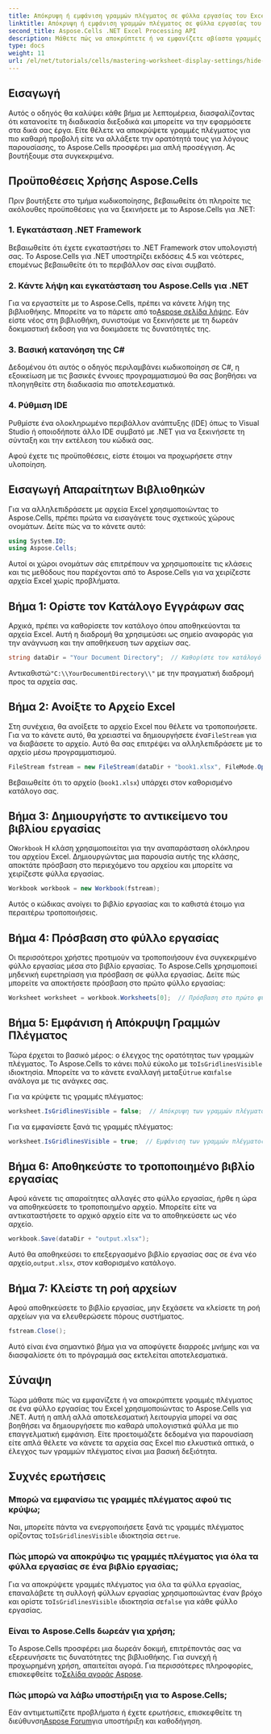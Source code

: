 ```yaml
---
title: Απόκρυψη ή εμφάνιση γραμμών πλέγματος σε φύλλα εργασίας του Excel
linktitle: Απόκρυψη ή εμφάνιση γραμμών πλέγματος σε φύλλα εργασίας του Excel
second_title: Aspose.Cells .NET Excel Processing API
description: Μάθετε πώς να αποκρύπτετε ή να εμφανίζετε αβίαστα γραμμές πλέγματος σε φύλλα εργασίας του Excel χρησιμοποιώντας το Aspose.Cells για .NET. Αυτό το περιεκτικό σεμινάριο καλύπτει οδηγίες βήμα προς βήμα.
type: docs
weight: 11
url: /el/net/tutorials/cells/mastering-worksheet-display-settings/hide-display-gridlines/
---
```

## Εισαγωγή

Αυτός ο οδηγός θα καλύψει κάθε βήμα με λεπτομέρεια, διασφαλίζοντας ότι κατανοείτε τη διαδικασία διεξοδικά και μπορείτε να την εφαρμόσετε στα δικά σας έργα. Είτε θέλετε να αποκρύψετε γραμμές πλέγματος για πιο καθαρή προβολή είτε να αλλάξετε την ορατότητά τους για λόγους παρουσίασης, το Aspose.Cells προσφέρει μια απλή προσέγγιση. Ας βουτήξουμε στα συγκεκριμένα.

## Προϋποθέσεις Χρήσης Aspose.Cells

Πριν βουτήξετε στο τμήμα κωδικοποίησης, βεβαιωθείτε ότι πληροίτε τις ακόλουθες προϋποθέσεις για να ξεκινήσετε με το Aspose.Cells για .NET:

### 1. Εγκατάσταση .NET Framework
Βεβαιωθείτε ότι έχετε εγκαταστήσει το .NET Framework στον υπολογιστή σας. Το Aspose.Cells για .NET υποστηρίζει εκδόσεις 4.5 και νεότερες, επομένως βεβαιωθείτε ότι το περιβάλλον σας είναι συμβατό.

### 2. Κάντε λήψη και εγκατάσταση του Aspose.Cells για .NET
Για να εργαστείτε με το Aspose.Cells, πρέπει να κάνετε λήψη της βιβλιοθήκης. Μπορείτε να το πάρετε από το[Aspose σελίδα λήψης](https://releases.aspose.com/cells/net/). Εάν είστε νέος στη βιβλιοθήκη, συνιστούμε να ξεκινήσετε με τη δωρεάν δοκιμαστική έκδοση για να δοκιμάσετε τις δυνατότητές της.

### 3. Βασική κατανόηση της C#
Δεδομένου ότι αυτός ο οδηγός περιλαμβάνει κωδικοποίηση σε C#, η εξοικείωση με τις βασικές έννοιες προγραμματισμού θα σας βοηθήσει να πλοηγηθείτε στη διαδικασία πιο αποτελεσματικά.

### 4. Ρύθμιση IDE
Ρυθμίστε ένα ολοκληρωμένο περιβάλλον ανάπτυξης (IDE) όπως το Visual Studio ή οποιοδήποτε άλλο IDE συμβατό με .NET για να ξεκινήσετε τη σύνταξη και την εκτέλεση του κώδικά σας.

Αφού έχετε τις προϋποθέσεις, είστε έτοιμοι να προχωρήσετε στην υλοποίηση.

## Εισαγωγή Απαραίτητων Βιβλιοθηκών

Για να αλληλεπιδράσετε με αρχεία Excel χρησιμοποιώντας το Aspose.Cells, πρέπει πρώτα να εισαγάγετε τους σχετικούς χώρους ονομάτων. Δείτε πώς να το κάνετε αυτό:

```csharp
using System.IO;
using Aspose.Cells;
```

Αυτοί οι χώροι ονομάτων σάς επιτρέπουν να χρησιμοποιείτε τις κλάσεις και τις μεθόδους που παρέχονται από το Aspose.Cells για να χειρίζεστε αρχεία Excel χωρίς προβλήματα.

## Βήμα 1: Ορίστε τον Κατάλογο Εγγράφων σας

Αρχικά, πρέπει να καθορίσετε τον κατάλογο όπου αποθηκεύονται τα αρχεία Excel. Αυτή η διαδρομή θα χρησιμεύσει ως σημείο αναφοράς για την ανάγνωση και την αποθήκευση των αρχείων σας.

```csharp
string dataDir = "Your Document Directory";  // Καθορίστε τον κατάλογό σας εδώ
```

 Αντικαθιστώ`"C:\\YourDocumentDirectory\\"` με την πραγματική διαδρομή προς τα αρχεία σας.

## Βήμα 2: Ανοίξτε το Αρχείο Excel

 Στη συνέχεια, θα ανοίξετε το αρχείο Excel που θέλετε να τροποποιήσετε. Για να το κάνετε αυτό, θα χρειαστεί να δημιουργήσετε ένα`FileStream` για να διαβάσετε το αρχείο. Αυτό θα σας επιτρέψει να αλληλεπιδράσετε με το αρχείο μέσω προγραμματισμού.

```csharp
FileStream fstream = new FileStream(dataDir + "book1.xlsx", FileMode.Open);
```

Βεβαιωθείτε ότι το αρχείο (`book1.xlsx`) υπάρχει στον καθορισμένο κατάλογο σας.

## Βήμα 3: Δημιουργήστε το αντικείμενο του βιβλίου εργασίας

 Ο`Workbook` Η κλάση χρησιμοποιείται για την αναπαράσταση ολόκληρου του αρχείου Excel. Δημιουργώντας μια παρουσία αυτής της κλάσης, αποκτάτε πρόσβαση στο περιεχόμενο του αρχείου και μπορείτε να χειρίζεστε φύλλα εργασίας.

```csharp
Workbook workbook = new Workbook(fstream);
```

Αυτός ο κώδικας ανοίγει το βιβλίο εργασίας και το καθιστά έτοιμο για περαιτέρω τροποποιήσεις.

## Βήμα 4: Πρόσβαση στο φύλλο εργασίας

Οι περισσότεροι χρήστες προτιμούν να τροποποιήσουν ένα συγκεκριμένο φύλλο εργασίας μέσα στο βιβλίο εργασίας. Το Aspose.Cells χρησιμοποιεί μηδενική ευρετηρίαση για πρόσβαση σε φύλλα εργασίας. Δείτε πώς μπορείτε να αποκτήσετε πρόσβαση στο πρώτο φύλλο εργασίας:

```csharp
Worksheet worksheet = workbook.Worksheets[0];  // Πρόσβαση στο πρώτο φύλλο εργασίας
```

## Βήμα 5: Εμφάνιση ή Απόκρυψη Γραμμών Πλέγματος

Τώρα έρχεται το βασικό μέρος: ο έλεγχος της ορατότητας των γραμμών πλέγματος. Το Aspose.Cells το κάνει πολύ εύκολο με το`IsGridlinesVisible` ιδιοκτησία. Μπορείτε να το κάνετε εναλλαγή μεταξύ`true` και`false` ανάλογα με τις ανάγκες σας.

Για να κρύψετε τις γραμμές πλέγματος:

```csharp
worksheet.IsGridlinesVisible = false;  // Απόκρυψη των γραμμών πλέγματος
```

Για να εμφανίσετε ξανά τις γραμμές πλέγματος:

```csharp
worksheet.IsGridlinesVisible = true;  // Εμφάνιση των γραμμών πλέγματος
```

## Βήμα 6: Αποθηκεύστε το τροποποιημένο βιβλίο εργασίας

Αφού κάνετε τις απαραίτητες αλλαγές στο φύλλο εργασίας, ήρθε η ώρα να αποθηκεύσετε το τροποποιημένο αρχείο. Μπορείτε είτε να αντικαταστήσετε το αρχικό αρχείο είτε να το αποθηκεύσετε ως νέο αρχείο.

```csharp
workbook.Save(dataDir + "output.xlsx");
```

 Αυτό θα αποθηκεύσει το επεξεργασμένο βιβλίο εργασίας σας σε ένα νέο αρχείο,`output.xlsx`, στον καθορισμένο κατάλογο.

## Βήμα 7: Κλείστε τη ροή αρχείων

Αφού αποθηκεύσετε το βιβλίο εργασίας, μην ξεχάσετε να κλείσετε τη ροή αρχείων για να ελευθερώσετε πόρους συστήματος.

```csharp
fstream.Close();
```

Αυτό είναι ένα σημαντικό βήμα για να αποφύγετε διαρροές μνήμης και να διασφαλίσετε ότι το πρόγραμμά σας εκτελείται αποτελεσματικά.

## Σύναψη

Τώρα μάθατε πώς να εμφανίζετε ή να αποκρύπτετε γραμμές πλέγματος σε ένα φύλλο εργασίας του Excel χρησιμοποιώντας το Aspose.Cells για .NET. Αυτή η απλή αλλά αποτελεσματική λειτουργία μπορεί να σας βοηθήσει να δημιουργήσετε πιο καθαρά υπολογιστικά φύλλα με πιο επαγγελματική εμφάνιση. Είτε προετοιμάζετε δεδομένα για παρουσίαση είτε απλά θέλετε να κάνετε τα αρχεία σας Excel πιο ελκυστικά οπτικά, ο έλεγχος των γραμμών πλέγματος είναι μια βασική δεξιότητα.

## Συχνές ερωτήσεις

### Μπορώ να εμφανίσω τις γραμμές πλέγματος αφού τις κρύψω;
 Ναι, μπορείτε πάντα να ενεργοποιήσετε ξανά τις γραμμές πλέγματος ορίζοντας το`IsGridlinesVisible` ιδιοκτησία σε`true`.

### Πώς μπορώ να αποκρύψω τις γραμμές πλέγματος για όλα τα φύλλα εργασίας σε ένα βιβλίο εργασίας;
 Για να αποκρύψετε γραμμές πλέγματος για όλα τα φύλλα εργασίας, επαναλάβετε τη συλλογή φύλλων εργασίας χρησιμοποιώντας έναν βρόχο και ορίστε το`IsGridlinesVisible` ιδιοκτησία σε`false` για κάθε φύλλο εργασίας.

### Είναι το Aspose.Cells δωρεάν για χρήση;
 Το Aspose.Cells προσφέρει μια δωρεάν δοκιμή, επιτρέποντάς σας να εξερευνήσετε τις δυνατότητες της βιβλιοθήκης. Για συνεχή ή προχωρημένη χρήση, απαιτείται αγορά. Για περισσότερες πληροφορίες, επισκεφθείτε το[Σελίδα αγοράς Aspose](https://purchase.aspose.com/buy).

### Πώς μπορώ να λάβω υποστήριξη για το Aspose.Cells;
 Εάν αντιμετωπίζετε προβλήματα ή έχετε ερωτήσεις, επισκεφθείτε τη διεύθυνση[Aspose Forum](https://forum.aspose.com/c/cells/9)για υποστήριξη και καθοδήγηση.